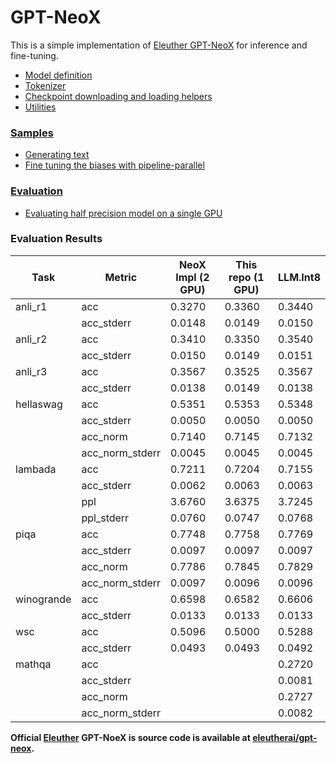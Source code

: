# GPT-NeoX

This is a simple implementation of [Eleuther GPT-NeoX](https://arxiv.org/abs/2204.06745) for inference and fine-tuning.


* [Model definition](https://nn.labml.ai/neox/model.html)
* [Tokenizer](https://nn.labml.ai/neox/tokenizer.html)
* [Checkpoint downloading and loading helpers](https://nn.labml.ai/neox/checkpoint.html)
* [Utilities](https://nn.labml.ai/neox/utils/index.html)

### [Samples](https://nn.labml.ai/neox/samples/__init__.py)

* [Generating text](https://nn.labml.ai/neox/samples/generate.html)
* [Fine tuning the biases with pipeline-parallel](https://nn.labml.ai/neox/samples/finetune.html)

### [Evaluation](https://nn.labml.ai/neox/evaluation/__init__.py)

* [Evaluating half precision model on a single GPU](https://nn.labml.ai/neox/evaluation/half_precision.html)

### Evaluation Results

| Task       | Metric          | NeoX Impl (2 GPU) | This repo (1 GPU) | LLM.Int8 |
|------------|-----------------|-------------------|-------------------|----------|
| anli_r1    | acc             | 0.3270            | 0.3360            | 0.3440   |
|            | acc_stderr      | 0.0148            | 0.0149            | 0.0150   |
| anli_r2    | acc             | 0.3410            | 0.3350            | 0.3540   |
|            | acc_stderr      | 0.0150            | 0.0149            | 0.0151   |
| anli_r3    | acc             | 0.3567            | 0.3525            | 0.3567   |
|            | acc_stderr      | 0.0138            | 0.0149            | 0.0138   |
| hellaswag  | acc             | 0.5351            | 0.5353            | 0.5348   |
|            | acc_stderr      | 0.0050            | 0.0050            | 0.0050   |
|            | acc_norm        | 0.7140            | 0.7145            | 0.7132   |
|            | acc_norm_stderr | 0.0045            | 0.0045            | 0.0045   |
| lambada    | acc             | 0.7211            | 0.7204            | 0.7155   |
|            | acc_stderr      | 0.0062            | 0.0063            | 0.0063   |
|            | ppl             | 3.6760            | 3.6375            | 3.7245   |
|            | ppl_stderr      | 0.0760            | 0.0747            | 0.0768   |
| piqa       | acc             | 0.7748            | 0.7758            | 0.7769   |
|            | acc_stderr      | 0.0097            | 0.0097            | 0.0097   |
|            | acc_norm        | 0.7786            | 0.7845            | 0.7829   |
|            | acc_norm_stderr | 0.0097            | 0.0096            | 0.0096   |
| winogrande | acc             | 0.6598            | 0.6582            | 0.6606   |
|            | acc_stderr      | 0.0133            | 0.0133            | 0.0133   |
| wsc        | acc             | 0.5096            | 0.5000            | 0.5288   |
|            | acc_stderr      | 0.0493            | 0.0493            | 0.0492   |
| mathqa     | acc             |                   |                   | 0.2720   |
|            | acc_stderr      |                   |                   | 0.0081   |
|            | acc_norm        |                   |                   | 0.2727   |
|            | acc_norm_stderr |                   |                   | 0.0082   |

**Official [Eleuther](https://www.eleuther.ai)
GPT-NoeX is source code is available at [eleutherai/gpt-neox](https://github.com/eleutherai/gpt-neox).**

